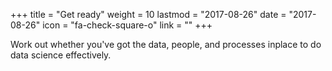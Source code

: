 +++
title = "Get ready"
weight = 10
lastmod = "2017-08-26"
date = "2017-08-26"
icon = "fa-check-square-o"
link = ""
+++

Work out whether you've got the data, people, and processes inplace to do data science effectively.
